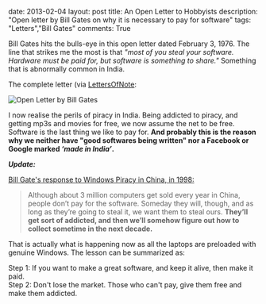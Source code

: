 date: 2013-02-04
layout: post
title: An Open Letter to Hobbyists
description: "Open letter by Bill Gates on why it is necessary to pay for software"
tags: "Letters","Bill Gates"
comments: True

Bill Gates hits the bulls-eye in this open letter dated February 3, 1976. The line that strikes me the most is that *"most of you steal your software. Hardware must be paid for, but software is something to share."* Something that is abnormally common in India.

The complete letter (via [LettersOfNote][source]:

![Open Letter by Bill Gates](http://farm3.static.flickr.com/2474/3991297476_1dc98a1d14_o.png)

I now realise the perils of piracy in India. Being addicted to piracy, and getting mp3s and movies for free, we now assume the net to be free. Software is the last thing we like to pay for. **And probably this is the reason why we neither have "good softwares being written" nor a Facebook or Google marked *‘made in India’*.**


***Update:***

[Bill Gate's response to Windows Piracy in China, in 1998:](http://www.britannica.com/EBchecked/topic/461490/piracy)

> Although about 3 million computers get sold every year in China, people don’t pay for the software. Someday they will, though, and as long as they’re going to steal it, we want them to steal ours. **They’ll get sort of addicted, and then we’ll somehow figure out how to collect sometime in the next decade.**

That is actually what is happening now as all the laptops are preloaded with genuine Windows. The lesson can be summarized as:

Step 1: If you want to make a great software, and keep it alive, then make it paid.  
Step 2: Don't lose the market. Those who can't pay, give them free and make them addicted.  

[source]: http://www.lettersofnote.com/2009/10/most-of-you-steal-your-software.html